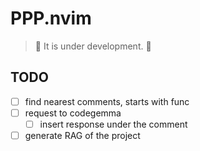 # PPP.nvim

> 🚧 It is under development. 🚧

## TODO

- [ ] find nearest comments, starts with func
- [ ] request to codegemma
    - [ ] insert response under the comment
- [ ] generate RAG of the project
